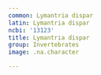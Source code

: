 ```yaml
---
common: Lymantria dispar
latin: Lymantria dispar
ncbi: '13123'
title: Lymantria dispar
group: Invertebrates
image: .na.character

---
```

